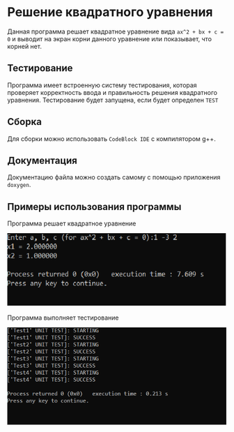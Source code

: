  # Решение квадратного уравнения 
 Данная программа решает квадратное уравнение вида `ax^2 + bx + c = 0` и выводит на экран корни данного уравнение или показывает, что корней нет.
 ## Тестирование
 Программа имеет встроенную систему тестирования, которая проверяет корректность ввода и правильность решения квадратного уравнения.
 Тестирование будет запущена, если будет определен `TEST`
 ## Сборка
 Для сборки можно использовать `CodeBlock IDE` с компилятором g++.
 ## Документация
 Документацию файла можно создать самому с помощью приложения `doxygen`.
 ## Примеры использования программы
 Программа решает квадратное уравнение
 
 ![](qu.png)
 
 Программа выполняет тестирование
 
 ![](test.png)
